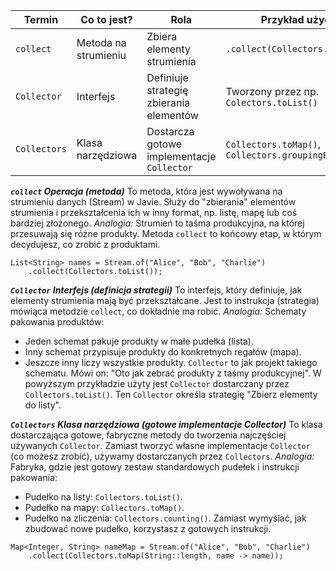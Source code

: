 
| Termin       | Co to jest?          | Rola                                       | Przykład użycia                                 |
| ------------ | -------------------- | ------------------------------------------ | ----------------------------------------------- |
| `collect`    | Metoda na strumieniu | Zbiera elementy strumienia                 | `.collect(Collectors.toList())`                 |
| `Collector`  | Interfejs            | Definiuje strategię zbierania elementów    | Tworzony przez np. `Colectors.toList()`         |
| `Collectors` | Klasa narzędziowa    | Dostarcza gotowe implementacje `Collector` | `Collectors.toMap()`, `Collectors.groupingBy()` |

***`collect` Operacja (metoda)***
To metoda, która jest wywoływana na strumieniu danych (Stream) w Javie. Służy do "zbierania" elementów strumienia i przekształcenia ich w inny format, np. listę, mapę lub coś bardziej złożonego.
*Analogia:* Strumień to taśma produkcyjna, na której przesuwają się różne produkty. Metoda `collect` to końcowy etap, w którym decydujesz, co zrobić z produktami.
```
List<String> names = Stream.of("Alice", "Bob", "Charlie")
	.collect(Collectors.toList());
```


***`Collector` Interfejs (definicja strategii)***
To interfejs, który definiuje, jak elementy strumienia mają być przekształcane. Jest to instrukcja (strategia) mówiąca metodzie `collect`, co dokładnie ma robić.
*Analogia:* Schematy pakowania produktów:
- Jeden schemat pakuje produkty w małe pudełka (lista).
- Inny schemat przypisuje produkty do konkretnych regałów (mapa).
- Jeszcze inny liczy wszystkie produkty.
`Collector` to jak projekt takiego schematu. Mówi on: "Oto jak zebrać produkty z taśmy produkcyjnej".
W powyższym przykładzie użyty jest `Collector` dostarczany przez `Collectors.toList()`. Ten `Collector` określa strategię "Zbierz elementy do listy".

***`Collectors` Klasa narzędziowa (gotowe implementacje Collector)***
To klasa dostarczająca gotowe, fabryczne metody do tworzenia najczęściej używanych `Collector`. Zamiast tworzyć własne implementacje `Collector` (co możesz zrobić), używamy dostarczanych przez `Collectors`.
*Analogia:* Fabryka, gdzie jest gotowy zestaw standardowych pudełek i instrukcji pakowania:
- Pudełko na listy: `Collectors.toList()`.
- Pudełko na mapy: `Collectors.toMap()`.
- Pudełko na zliczenia: `Collectors.counting()`.
Zamiast wymyślać, jak zbudować nowe pudełko, korzystasz z gotowych instrukcji.
```
Map<Integer, String> nameMap = Stream.of("Alice", "Bob", "Charlie")
	.collect(Collectors.toMap(String::length, name -> name));
```